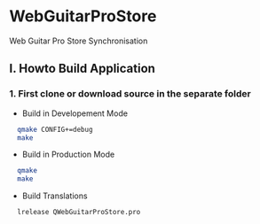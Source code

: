 # WebGuitarProStore
Web Guitar Pro Store Synchronisation

## I. Howto Build Application

  ### 1. First clone or download source in the separate folder
  
  - Build in Developement Mode
  
  ```bash
    qmake CONFIG+=debug
	make
  ```
  - Build in Production Mode
  
  ```bash
    qmake
	make
  ```
  
  - Build Translations
  
  ```bash
    lrelease QWebGuitarProStore.pro
  ```
